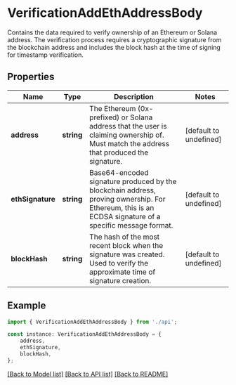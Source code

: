 # VerificationAddEthAddressBody

Contains the data required to verify ownership of an Ethereum or Solana address. The verification process requires a cryptographic signature from the blockchain address and includes the block hash at the time of signing for timestamp verification.

## Properties

Name | Type | Description | Notes
------------ | ------------- | ------------- | -------------
**address** | **string** | The Ethereum (0x-prefixed) or Solana address that the user is claiming ownership of. Must match the address that produced the signature. | [default to undefined]
**ethSignature** | **string** | Base64-encoded signature produced by the blockchain address, proving ownership. For Ethereum, this is an ECDSA signature of a specific message format. | [default to undefined]
**blockHash** | **string** | The hash of the most recent block when the signature was created. Used to verify the approximate time of signature creation. | [default to undefined]

## Example

```typescript
import { VerificationAddEthAddressBody } from './api';

const instance: VerificationAddEthAddressBody = {
    address,
    ethSignature,
    blockHash,
};
```

[[Back to Model list]](../README.md#documentation-for-models) [[Back to API list]](../README.md#documentation-for-api-endpoints) [[Back to README]](../README.md)
